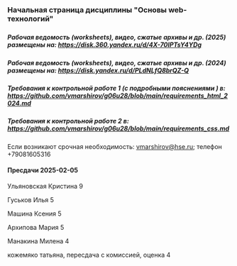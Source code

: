 ### Начальная страница дисциплины "Основы web-технологий"


##### 

##### Рабочая ведомость (worksheets), видео, сжатые архивы и др. (2025) размещены на: https://disk.360.yandex.ru/d/4X-70IPTsY4YDg
##### Рабочая ведомость (worksheets), видео, сжатые архивы и др. (2024) размещены на: https://disk.yandex.ru/d/PLdNLfQ8brQZ-Q

##### Требования к контрольной работе 1 (с подробными пояснениями ) в:  <br>https://github.com/vmarshirov/g06u28/blob/main/requirements_html_2024.md

##### Требования к контрольной работе 2 в: <br>https://github.com/vmarshirov/g06u28/blob/main/requirements_css.md

Если возникают срочная  необходимость: vmarshirov@hse.ru; телефон +79081605316   

#### Пресдачи 2025-02-05
Ульяновская Кристина 9

Гуськов Илья 5

Машина Ксения 5

Архипова Мария 5

Манакина Милена 4

кожемяко татьяна, пересдача с комиссией, оценка 4







